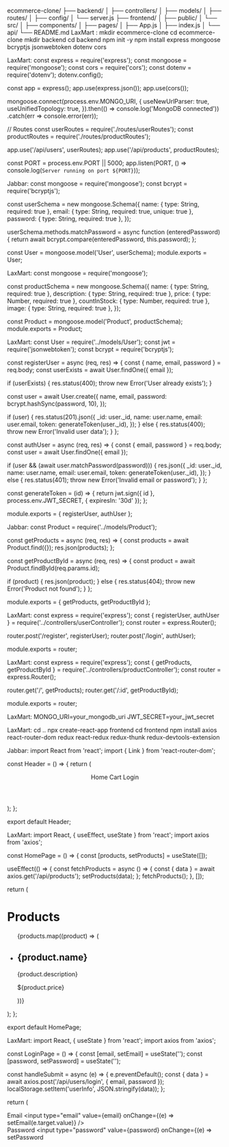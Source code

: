 ecommerce-clone/
├── backend/
│   ├── controllers/
│   ├── models/
│   ├── routes/
│   ├── config/
│   └── server.js
├── frontend/
│   ├── public/
│   └── src/
│       ├── components/
│       ├── pages/
│       ├── App.js
│       ├── index.js
│       └── api/
└── README.md
LaxMart :
mkdir ecommerce-clone
cd ecommerce-clone
mkdir backend
cd backend
npm init -y
npm install express mongoose bcryptjs jsonwebtoken dotenv cors

LaxMart:
const express = require('express');
const mongoose = require('mongoose');
const cors = require('cors');
const dotenv = require('dotenv');
dotenv.config();

const app = express();
app.use(express.json());
app.use(cors());

mongoose.connect(process.env.MONGO_URI, {
  useNewUrlParser: true,
  useUnifiedTopology: true,
}).then(() => console.log('MongoDB connected'))
  .catch(err => console.error(err));

// Routes
const userRoutes = require('./routes/userRoutes');
const productRoutes = require('./routes/productRoutes');

app.use('/api/users', userRoutes);
app.use('/api/products', productRoutes);

const PORT = process.env.PORT || 5000;
app.listen(PORT, () => console.log(`Server running on port ${PORT}`));

Jabbar:
const mongoose = require('mongoose');
const bcrypt = require('bcryptjs');

const userSchema = new mongoose.Schema({
  name: { type: String, required: true },
  email: { type: String, required: true, unique: true },
  password: { type: String, required: true },
});

userSchema.methods.matchPassword = async function (enteredPassword) {
  return await bcrypt.compare(enteredPassword, this.password);
};

const User = mongoose.model('User', userSchema);
module.exports = User;

LaxMart:
const mongoose = require('mongoose');

const productSchema = new mongoose.Schema({
  name: { type: String, required: true },
  description: { type: String, required: true },
  price: { type: Number, required: true },
  countInStock: { type: Number, required: true },
  image: { type: String, required: true },
});

const Product = mongoose.model('Product', productSchema);
module.exports = Product;

LaxMart:
const User = require('../models/User');
const jwt = require('jsonwebtoken');
const bcrypt = require('bcryptjs');

const registerUser = async (req, res) => {
  const { name, email, password } = req.body;
  const userExists = await User.findOne({ email });

  if (userExists) {
    res.status(400);
    throw new Error('User already exists');
  }

  const user = await User.create({
    name,
    email,
    password: bcrypt.hashSync(password, 10),
  });

  if (user) {
    res.status(201).json({
      _id: user._id,
      name: user.name,
      email: user.email,
      token: generateToken(user._id),
    });
  } else {
    res.status(400);
    throw new Error('Invalid user data');
  }
};

const authUser = async (req, res) => {
  const { email, password } = req.body;
  const user = await User.findOne({ email });

  if (user && (await user.matchPassword(password))) {
    res.json({
      _id: user._id,
      name: user.name,
      email: user.email,
      token: generateToken(user._id),
    });
  } else {
    res.status(401);
    throw new Error('Invalid email or password');
  }
};

const generateToken = (id) => {
  return jwt.sign({ id }, process.env.JWT_SECRET, { expiresIn: '30d' });
};

module.exports = { registerUser, authUser };

Jabbar:
const Product = require('../models/Product');

const getProducts = async (req, res) => {
  const products = await Product.find({});
  res.json(products);
};

const getProductById = async (req, res) => {
  const product = await Product.findById(req.params.id);

  if (product) {
    res.json(product);
  } else {
    res.status(404);
    throw new Error('Product not found');
  }
};

module.exports = { getProducts, getProductById };

LaxMart:
const express = require('express');
const { registerUser, authUser } = require('../controllers/userController');
const router = express.Router();

router.post('/register', registerUser);
router.post('/login', authUser);

module.exports = router;

LaxMart:
const express = require('express');
const { getProducts, getProductById } = require('../controllers/productController');
const router = express.Router();

router.get('/', getProducts);
router.get('/:id', getProductById);

module.exports = router;

LaxMart:
MONGO_URI=your_mongodb_uri
JWT_SECRET=your_jwt_secret

LaxMart:
cd ..
npx create-react-app frontend
cd frontend
npm install axios react-router-dom redux react-redux redux-thunk redux-devtools-extension

Jabbar:
import React from 'react';
import { Link } from 'react-router-dom';

const Header = () => {
  return (
    <header>
      <nav>
        <Link to="/">Home</Link>
        <Link to="/cart">Cart</Link>
        <Link to="/login">Login</Link>
      </nav>
    </header>
  );
};

export default Header;

LaxMart:
import React, { useEffect, useState } from 'react';
import axios from 'axios';

const HomePage = () => {
  const [products, setProducts] = useState([]);

  useEffect(() => {
    const fetchProducts = async () => {
      const { data } = await axios.get('/api/products');
      setProducts(data);
    };
    fetchProducts();
  }, []);

  return (
    <div>
      <h1>Products</h1>
      <ul>
        {products.map((product) => (
          <li key={product._id}>
            <h2>{product.name}</h2>
            <p>{product.description}</p >
            <p>${product.price}</p >
          </li>
        ))}
      </ul>
    </div>
  );
};

export default HomePage;

LaxMart:
import React, { useState } from 'react';
import axios from 'axios';

const LoginPage = () => {
  const [email, setEmail] = useState('');
  const [password, setPassword] = useState('');

  const handleSubmit = async (e) => {
    e.preventDefault();
    const { data } = await axios.post('/api/users/login', { email, password });
    localStorage.setItem('userInfo', JSON.stringify(data));
  };

  return (
    <form onSubmit={handleSubmit}>
      <div>
        <label>Email</label>
        <input
          type="email"
          value={email}
          onChange={(e) => setEmail(e.target.value)}
        />
      </div>
      <div>
        <label>Password</label>
        <input
          type="password"
          value={password}
          onChange={(e) => setPassword

        
